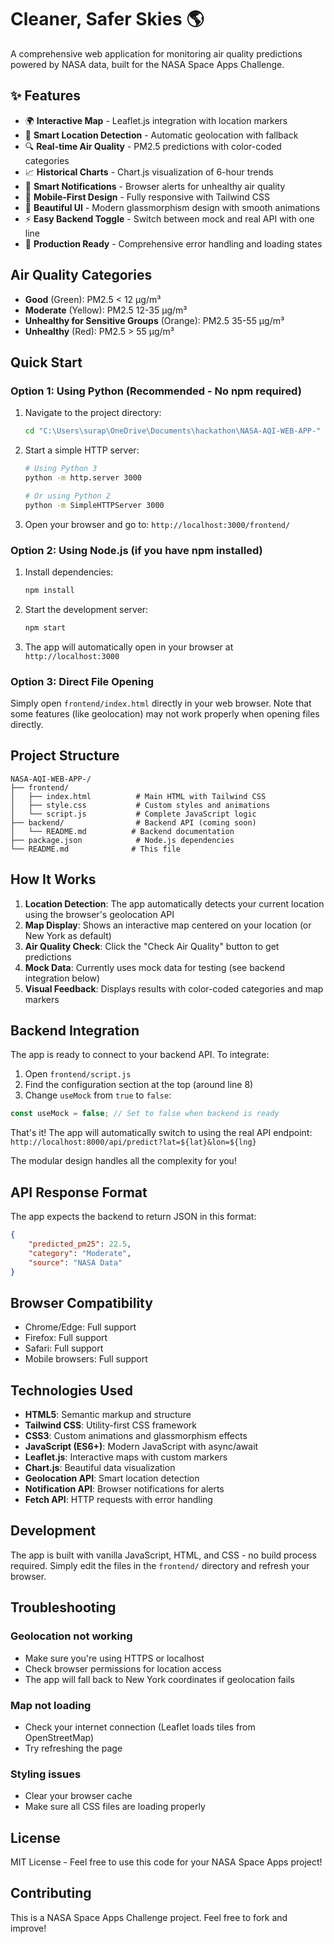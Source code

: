 # Cleaner, Safer Skies 🌎

A comprehensive web application for monitoring air quality predictions powered by NASA data, built for the NASA Space Apps Challenge.

## ✨ Features

- 🌍 **Interactive Map** - Leaflet.js integration with location markers
- 📍 **Smart Location Detection** - Automatic geolocation with fallback
- 🔍 **Real-time Air Quality** - PM2.5 predictions with color-coded categories
- 📈 **Historical Charts** - Chart.js visualization of 6-hour trends
- 🔔 **Smart Notifications** - Browser alerts for unhealthy air quality
- 📱 **Mobile-First Design** - Fully responsive with Tailwind CSS
- 🎨 **Beautiful UI** - Modern glassmorphism design with smooth animations
- ⚡ **Easy Backend Toggle** - Switch between mock and real API with one line
- 🚀 **Production Ready** - Comprehensive error handling and loading states

## Air Quality Categories

- **Good** (Green): PM2.5 < 12 μg/m³
- **Moderate** (Yellow): PM2.5 12-35 μg/m³
- **Unhealthy for Sensitive Groups** (Orange): PM2.5 35-55 μg/m³
- **Unhealthy** (Red): PM2.5 > 55 μg/m³

## Quick Start

### Option 1: Using Python (Recommended - No npm required)

1. Navigate to the project directory:
   ```bash
   cd "C:\Users\surap\OneDrive\Documents\hackathon\NASA-AQI-WEB-APP-"
   ```

2. Start a simple HTTP server:
   ```bash
   # Using Python 3
   python -m http.server 3000
   
   # Or using Python 2
   python -m SimpleHTTPServer 3000
   ```

3. Open your browser and go to: `http://localhost:3000/frontend/`

### Option 2: Using Node.js (if you have npm installed)

1. Install dependencies:
   ```bash
   npm install
   ```

2. Start the development server:
   ```bash
   npm start
   ```

3. The app will automatically open in your browser at `http://localhost:3000`

### Option 3: Direct File Opening

Simply open `frontend/index.html` directly in your web browser. Note that some features (like geolocation) may not work properly when opening files directly.

## Project Structure

```
NASA-AQI-WEB-APP-/
├── frontend/
│   ├── index.html          # Main HTML with Tailwind CSS
│   ├── style.css           # Custom styles and animations
│   └── script.js           # Complete JavaScript logic
├── backend/                # Backend API (coming soon)
│   └── README.md          # Backend documentation
├── package.json            # Node.js dependencies
└── README.md              # This file
```

## How It Works

1. **Location Detection**: The app automatically detects your current location using the browser's geolocation API
2. **Map Display**: Shows an interactive map centered on your location (or New York as default)
3. **Air Quality Check**: Click the "Check Air Quality" button to get predictions
4. **Mock Data**: Currently uses mock data for testing (see backend integration below)
5. **Visual Feedback**: Displays results with color-coded categories and map markers

## Backend Integration

The app is ready to connect to your backend API. To integrate:

1. Open `frontend/script.js`
2. Find the configuration section at the top (around line 8)
3. Change `useMock` from `true` to `false`:

```javascript
const useMock = false; // Set to false when backend is ready
```

That's it! The app will automatically switch to using the real API endpoint:
`http://localhost:8000/api/predict?lat=${lat}&lon=${lng}`

The modular design handles all the complexity for you!

## API Response Format

The app expects the backend to return JSON in this format:

```json
{
    "predicted_pm25": 22.5,
    "category": "Moderate",
    "source": "NASA Data"
}
```

## Browser Compatibility

- Chrome/Edge: Full support
- Firefox: Full support
- Safari: Full support
- Mobile browsers: Full support

## Technologies Used

- **HTML5**: Semantic markup and structure
- **Tailwind CSS**: Utility-first CSS framework
- **CSS3**: Custom animations and glassmorphism effects
- **JavaScript (ES6+)**: Modern JavaScript with async/await
- **Leaflet.js**: Interactive maps with custom markers
- **Chart.js**: Beautiful data visualization
- **Geolocation API**: Smart location detection
- **Notification API**: Browser notifications for alerts
- **Fetch API**: HTTP requests with error handling

## Development

The app is built with vanilla JavaScript, HTML, and CSS - no build process required. Simply edit the files in the `frontend/` directory and refresh your browser.

## Troubleshooting

### Geolocation not working
- Make sure you're using HTTPS or localhost
- Check browser permissions for location access
- The app will fall back to New York coordinates if geolocation fails

### Map not loading
- Check your internet connection (Leaflet loads tiles from OpenStreetMap)
- Try refreshing the page

### Styling issues
- Clear your browser cache
- Make sure all CSS files are loading properly

## License

MIT License - Feel free to use this code for your NASA Space Apps project!

## Contributing

This is a NASA Space Apps Challenge project. Feel free to fork and improve!
